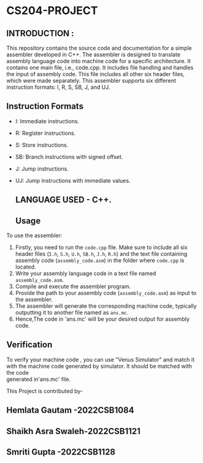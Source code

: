 # CS204-PROJECT
  
## INTRODUCTION :
This repository contains the source code and documentation for a simple assembler developed in C++. 
The assembler is designed to translate assembly language code into machine code for a specific architecture.
It contains one main file, i.e., code.cpp. It includes file handling and handles the input of assembly code. This file includes all other six header files, 
which were made separately.
This assembler supports six different instruction formats: I, R, S, SB, J, and UJ.

## Instruction Formats
- I: Immediate instructions.
- R: Register instructions.
- S: Store instructions.
- SB: Branch instructions with signed offset.
- J: Jump instructions.
- UJ: Jump instructions with immediate values.
  ## LANGUAGE USED - C++.
  
  ## Usage
To use the assembler:
1. Firstly, you need to run the `code.cpp` file. Make sure to include all six header files (`I.h`, `S.h`, `U.h`, `SB.h`, `J.h`, `R.h`) and the text file containing      assembly code (`assembly_code.asm`) in the folder where `code.cpp` is located.
2. Write your assembly language code in a text file named `assembly_code.asm`.
3. Compile and execute the assembler program.
4. Provide the path to your assembly code (`assembly_code.asm`) as input to the assembler.
5. The assembler will generate the corresponding machine code, typically outputting it to another file named as `ans.mc`.
6. Hence,The code in 'ans.mc' will be your desired output for assembly code.
   
## Verification
To verify your machine code , you can use "Venus Simulator" and match it with the machine code generated by simulator. It should be matched with the code       
generated in'ans.mc' file.

This Project is contributed by-
  
## Hemlata Gautam -2022CSB1084
## Shaikh Asra Swaleh-2022CSB1121
## Smriti Gupta -2022CSB1128
   
   


